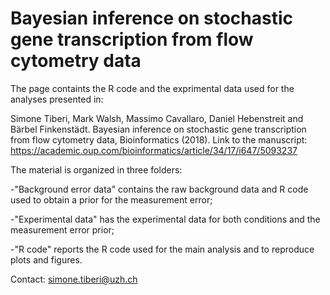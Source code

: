 # Bayesian  inference on stochastic  gene transcription from flow cytometry data
The page containts the R code and the exprimental data used for the analyses presented in:

Simone Tiberi, Mark Walsh, Massimo Cavallaro, Daniel Hebenstreit and Bärbel Finkenstädt.
Bayesian inference on stochastic gene transcription from flow cytometry data, Bioinformatics (2018).
Link to the manuscript: https://academic.oup.com/bioinformatics/article/34/17/i647/5093237

The material is organized in three folders:

-"Background error data" contains the raw background data and R code used to obtain a prior for the measurement error;

-"Experimental data" has the experimental data for both conditions and the measurement error prior;

-"R code" reports the R code used for the main analysis and to reproduce plots and figures.

Contact: simone.tiberi@uzh.ch

